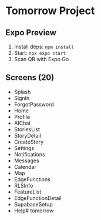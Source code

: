 # Tomorrow Project

## Expo Preview

1. Install deps: `npm install`
2. Start: `npx expo start`
3. Scan QR with Expo Go

## Screens (20)

- Splash
- SignIn
- ForgotPassword
- Home
- Profile
- AIChat
- StoriesList
- StoryDetail
- CreateStory
- Settings
- Notifications
- Messages
- Calendar
- Map
- EdgeFunctions
- RLSInfo
- FeatureList
- EdgeFunctionDetail
- SupabaseSetup
- Help#   t o m o r r o w  
 